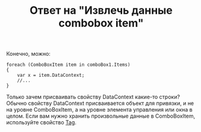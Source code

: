 ﻿---
title: "Ответ на \"Извлечь данные combobox item\""
se.owner.user_id: 240512
se.owner.display_name: "MSDN.WhiteKnight"
se.owner.link: "https://ru.stackoverflow.com/users/240512/msdn-whiteknight"
se.answer_id: 974728
se.question_id: 970958
se.post_type: answer
se.score: 0
se.is_accepted: True
---
<p>Конечно, можно:</p>

<pre><code>foreach (ComboBoxItem item in comboBox1.Items)
{
    var x = item.DataContext;
    //...
}
</code></pre>

<p>Только зачем присваивать свойству DataContext какие-то строки? Обычно свойству DataContext присваивается объект для привязки, и не на уровне ComboBoxItem, а на уровне элемента управления или окна в целом. Если вам нужно хранить произвольные данные в ComboBoxItem, используйте свойство <a href="https://docs.microsoft.com/ru-ru/dotnet/api/system.windows.frameworkelement.tag?view=netframework-4.8#System_Windows_FrameworkElement_Tag" rel="nofollow noreferrer">Tag</a>.</p>
